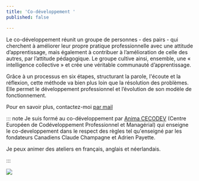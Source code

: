 ```yaml
---
title: 'Co-développement '
published: false

---
```

Le co-développement réunit un groupe de personnes - des pairs - qui cherchent à améliorer leur propre pratique professionnelle avec une attitude d’apprentissage, mais également à contribuer à l’amélioration de celle des autres, par l’attitude pédagogique. Le groupe cultive ainsi, ensemble, une « intelligence collective » et crée une véritable communauté d’apprentissage. 

Grâce à un processus en six étapes, structurant la parole, l'écoute et la réflexion, cette méthode va bien plus loin que la résolution des problèmes. Elle permet le développement professionnel et l’évolution de son modèle de fonctionnement.

Pour en savoir plus, contactez-moi [par mail ](mailto:jacqueline@precious-prana.com)

::: note
Je suis formé au co-développement par [Anima CECODEV](https://www.cecodev.fr/cecodev/le-centre-europeen-de-codeveloppement-professionnel-et-managerial) (Centre Européen de Codéveloppement Professionnel et Managérial) qui enseigne le co-developpement dans le respect des règles tel qu'enseigné par les fondateurs Canadiens Claude Champagne et Adrien Payette. 

Je peux animer des ateliers en français, anglais et néerlandais. 

 :::

![](/images/Canva-marekuliasz1.jpg)